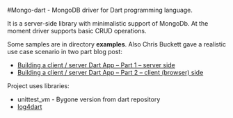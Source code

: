 #Mongo-dart - MongoDB driver for Dart programming language.

It is a server-side library with minimalistic support of MongoDb. At the moment driver supports basic CRUD operations.

Some samples are in directory **examples**. Also Chris Buckett gave a realistic use case scenario in two part blog post:

 - [Building a client / server Dart App – Part 1 – server side](http://blog.dartwatch.com/2012/03/building-client-server-dart-app-part-1.html)
 - [Building a client / server Dart App – Part 2 – client (browser) side](http://blog.dartwatch.com/2012/03/building-client-server-dart-app-part-2.html)

Project uses libraries:

 - unittest_vm - Bygone version from dart repository
 - [log4dart](https://github.com/Qalqo/log4dart)